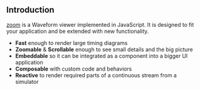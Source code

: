 ## Introduction

[zoom](https://github.com/wavedrom/zoom) is a Waveform viewer implemented in JavaScript.
It is designed to fit your application and be extended with new functionality.

  * **Fast** enough to render large timing diagrams
  * **Zoomable** & **Scrollable** enough to see small details and the big picture
  * **Embeddable** so it can be integrated as a component into a bigger UI application
  * **Composable** with custom code and behaviors
  * **Reactive** to render required parts of a continuous stream from a simulator
